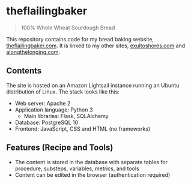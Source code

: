 # theflailingbaker

> 100% Whole Wheat Sourdough Bread

This repository contains code for my bread baking website, [theflailingbaker.com](http://theflailingbaker.com). It is linked to my other sites, [exultoshores.com](http://exultoshores.com) and [alongthelonging.com](http://alongthelonging.com). 

## Contents

The site is hosted on an Amazon Lightsail instance running an Ubuntu distribution of Linux. The stack looks like this:

- Web server: Apache 2
- Application language: Python 3
    - Main libraries: Flask, SQLAlchemy
- Database: PostgreSQL 10
- Frontend: JavaScript, CSS and HTML (no frameworks)

## Features (Recipe and Tools)

- The content is stored in the database with separate tables for procedure, substeps, variables, metrics, and tools
- Content can be edited in the browser (authentication required)
